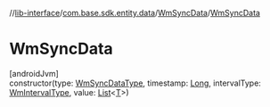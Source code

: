 //[lib-interface](../../../index.md)/[com.base.sdk.entity.data](../index.md)/[WmSyncData](index.md)/[WmSyncData](-wm-sync-data.md)

# WmSyncData

[androidJvm]\
constructor(type: [WmSyncDataType](../-wm-sync-data-type/index.md), timestamp: [Long](https://kotlinlang.org/api/latest/jvm/stdlib/kotlin/-long/index.html), intervalType: [WmIntervalType](../-wm-interval-type/index.md), value: [List](https://kotlinlang.org/api/latest/jvm/stdlib/kotlin.collections/-list/index.html)&lt;[T](index.md)&gt;)
